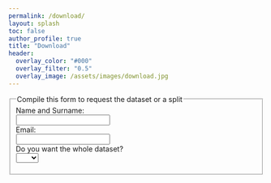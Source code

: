 ```yaml
---
permalink: /download/
layout: splash
toc: false
author_profile: true
title: "Download"
header:
  overlay_color: "#000"
  overlay_filter: "0.5"
  overlay_image: /assets/images/download.jpg
---
```


<script>
function myFunction() {
  document.getElementById("ifYes").style.display = "";
}
</script>


<form action="mailto:someone@example.com" method="post" enctype="text/plain">
  <fieldset>
    <legend>Compile this form to request the dataset or a split</legend>
    <label for="name">Name and Surname:</label><br>
    <input type="text" id="name"><br>
    <label for="email">Email:</label><br>
    <input type="email" id="email"><br>
    Do you want the whole dataset?<br>
    <select id="mySelect" onchange="myFunction();">
        <option value=""></option>
        <option value="yes">Yes</option>
        <option value="no">No</option>
    </select>
    <p id="demo"></p>
    <div id="ifYes" style="display: none;">
        <label for="car">Muu, mikä?</label> <input type="text" id="car" name="car" /><br />
    </div>
  </fieldset>
</form>

